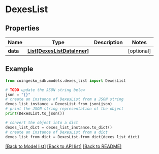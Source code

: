 # DexesList


## Properties

Name | Type | Description | Notes
------------ | ------------- | ------------- | -------------
**data** | [**List[DexesListDataInner]**](DexesListDataInner.md) |  | [optional] 

## Example

```python
from coingecko_sdk.models.dexes_list import DexesList

# TODO update the JSON string below
json = "{}"
# create an instance of DexesList from a JSON string
dexes_list_instance = DexesList.from_json(json)
# print the JSON string representation of the object
print(DexesList.to_json())

# convert the object into a dict
dexes_list_dict = dexes_list_instance.to_dict()
# create an instance of DexesList from a dict
dexes_list_from_dict = DexesList.from_dict(dexes_list_dict)
```
[[Back to Model list]](../README.md#documentation-for-models) [[Back to API list]](../README.md#documentation-for-api-endpoints) [[Back to README]](../README.md)


